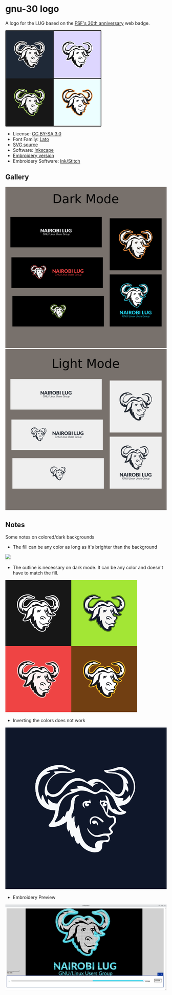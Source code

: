 # gnu-30 logo

A logo for the LUG based on the [FSF's 30th anniversary](https://www.fsf.org/blogs/community/celebrate-gnus-big-three-o) web badge.

<img width="300" height="300" src="./preview-color-1.png" align="center">

- License: [CC BY-SA 3.0](https://creativecommons.org/licenses/by-sa/3.0/deed.en)
- Font Family: [Lato](https://fonts.google.com/specimen/Lato)
- [SVG source](./source.svg)
- Software: [Inkscape](https://inkscape.org/)
- [Embroidery version](./GNU30NairobiLUGInkStitch.svg)
- Embroidery Software: [Ink/Stitch](https://inkstitch.org)

## Gallery 

![](./preview-dark.png)
![](./preview-light.png)

## Notes
Some notes on colored/dark backgrounds

 - The fill can be any color as long as it&#39;s brighter than the background
 
 ![](https://user-images.githubusercontent.com/49595512/194861358-01ca4538-a51b-4ba3-a167-7fcff1c8bb66.png)
 - The outline is necessary on dark mode. It can be any color and doesn't have to match the fill.
 
 ![preview-2](./preview-color-2.png)

 - Inverting the colors does not work

 ![inverted](./rect995.png)
 
 - Embroidery Preview

 ![preview-embroidery](./preview-embroidery.png)
